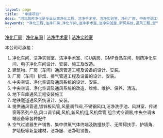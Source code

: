 ```yaml
---
layout: page
title:  "承接项目"
desc: "河北筑邦净化是专业从事净化工程、洁净手术室、洁净实验室、净化厂房、中央空调工程设计、建设和技术改造的企业。"
keywords: "净化工程,洁净厂房,净化车间,洁净手术室,洁净实验室,新风系统,通风工程,空气过滤袋"
---
```


[净化厂房](净化厂房.html) | [净化车间](净化车间.html) | [洁净手术室](洁净手术室.html) | [洁净实验室](洁净实验室.html)

本公司可承接：

1. 净化车间、洁净实验室、洁净手术室、ICU病房、GMP食品车间、制药净化车间、电子净化车间设计、安装、施工及改造。
2. 建筑物、厂房（车间）通风管道工程及设备的设计、安装。
3. 厂房（车间）排烟、排气管道工程及设备的设计、安装。
4. 中央空调、净化空调及通风系统的设计、安装。
5. 中央空调、净化空调及通风系统的改造、维修、维护、保养、清洁。
6. 地下车库通风工程安装施工
7. 地铁隧道通风系统设计、安装。
8. 提供通风管道,镀锌板风管,风量调节阀,不锈钢风口,洁净洗手池、风淋室、传递窗等系列产品,风口调节阀,风机,新风机组,风机盘管,组合式空调器,中央空调末端设备等各种配件
9. 空气过滤器生产销售、集中供氧气体终端及防撞扶手、无障碍扶手、护墙角、护墙板等新型建材，洁净服、洁净鞋销售。
